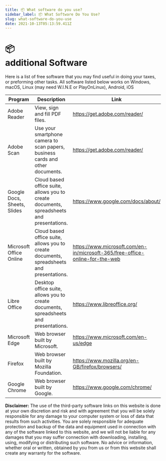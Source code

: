 ```yaml
---
title: 📦 What software do you use? 
sidebar_label: 📦 What Software Do You Use? 
slug: what-software-do-you-use
date: 2021-10-13T05:13:59.411Z
---
```


# <div class="emoji">📦</div> additional Software

<!-- 
import Fontawesome from "./components/Fontawesome.js";
import { faApple } from "@fortawesome/free-brands-svg-icons"
import { faLaptop } from '@fortawesome/free-solid-svg-icons' -->

Here is a list of free software that you may find useful in doing your taxes, or preforming other tasks. All software listed below works on Windows, macOS, Linux (may need W.I.N.E or PlayOnLinux), Android, iOS

| Program    |  Description   |   Link  |
| --- | --- | --- |
|  Adobe Reader   |  View, sign and fill PDF files. |   https://get.adobe.com/reader/  |
|  Adobe Scan   |  Use your smartphone camera to scan papers, business cards and other documents. | https://get.adobe.com/reader/ |
|  Google Docs, Sheets, Slides   |  Cloud based office suite, allows you to create documents, spreadsheets and presentations.   | https://www.google.com/docs/about/ |
|  Microsoft Office Online  |  Cloud based office suite, allows you to create documents, spreadsheets and presentations.   | https://www.microsoft.com/en-in/microsoft-365/free-office-online-for-the-web |
|  Libre Office |  Desktop office suite, allows you to create documents, spreadsheets and presentations.   | https://www.libreoffice.org/ |
|  Microsoft Edge |  Web browser built by Microsoft.   | https://www.microsoft.com/en-us/edge |
|  Firefox |  Web browser built by Mozilla Foundation.   | https://www.mozilla.org/en-GB/firefox/browsers/ |
|  Google Chrome |  Web browser built by Google.   | https://www.google.com/chrome/ |

**Disclaimer:** The use of the third-party software links on this website is done at your own discretion and risk and with agreement that you will be solely responsible for any damage to your computer system or loss of data that results from such activities. You are solely responsible for adequate protection and backup of the data and equipment used in connection with any of the software linked to this website, and we will not be liable for any damages that you may suffer connection with downloading, installing, using, modifying or distributing such software. No advice or information, whether oral or written, obtained by you from us or from this website shall create any warranty for the software.